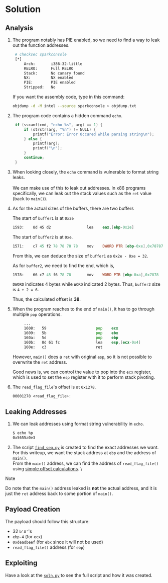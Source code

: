# Solution

## Analysis

1. The program notably has PIE enabled, so we need to find a way to leak out the function addresses.
   ```bash
    # checksec sparkconsole 
    [*]
        Arch:       i386-32-little
        RELRO:      Full RELRO
        Stack:      No canary found
        NX:         NX enabled
        PIE:        PIE enabled
        Stripped:   No
    ```

    If you want the assembly code, type in this command:
    ```bash
    objdump -d -M intel --source sparkconsole > objdump.txt
    ```

2. The program code contains a hidden command `echo`.
   ```c
    if (sscanf(cmd, "echo %s", arg) == 1) {
        if (strstr(arg, "%n") != NULL) {
            printf("Error: Error Occured while parsing string\n");
        } else {
            printf(arg);
            printf("\n");
        }
        continue;
    }
    ```

3. When looking closely, the `echo` command is vulnerable to format string leaks. \
   \
   We can make use of this to leak out addresses. In x86 programs specifically, we can leak out the stack values such as the `ret` value (back to `main()`).

4. As for the actual sizes of the buffers, there are two buffers
   
   The start of `buffer1` is at `0x2e`
   ```asm
   1593:	8d 45 d2             	lea    eax,[ebp-0x2e]
   ```

   The start of `buffer2` is at `0xe`.
   ```asm
   1571:	c7 45 f2 78 78 78 78 	mov    DWORD PTR [ebp-0xe],0x78787878
   ```

   From this, we can deduce the size of `buffer1` as `0x2e - 0xe = 32`.

   As for `buffer2`, we need to find the end, which is,
   ```asm
   1578:	66 c7 45 f6 78 78    	mov    WORD PTR [ebp-0xa],0x7878
   ```

   `DWORD` indicates 4 bytes while `WORD` indicated 2 bytes. Thus, `buffer2` size is `4 + 2 = 6`.

   Thus, the calculated offset is **38**.

5. When the program reaches to the end of `main()`, it has to go through multiple `pop` operations.
   ```asm
        ...
        1608:	59                   	pop    ecx
        1609:	5b                   	pop    ebx
        160a:	5d                   	pop    ebp
        160b:	8d 61 fc             	lea    esp,[ecx-0x4]
        160e:	c3                   	ret
   ```

   However, `main()` does a `ret` with original `esp`, so it is not possible to overwrite the `ret` address.

   Good news is, we can control the value to pop into the `ecx` register, which is used to set the `esp` register with it to perform stack pivoting.

6. The `read_flag_file`'s offset is at `0x1278`.
   ```asm
   00001278 <read_flag_file>:
   ```

## Leaking Addresses

1. We can leak addresses using format string vulnerability in `echo`.
   ```bash
   $ echo %p
   0x5655a0e3
   ```

2. The script [`find_seq.py`](./find_seq.py) is created to find the exact addresses we want. For this writeup, we want the stack address at `ebp` and the address of `main()`.
   \
   From the `main()` address, we can find the address of `read_flag_file()` using [simple offset calculations](https://ir0nstone.gitbook.io/notes/binexp/stack/pie/pie-exploit).
   \


> [!note]
> Do note that the `main()` address leaked is **not** the actual address, and it is just the `ret` address back to some portion of `main()`.

## Payload Creation

The payload should follow this structure:

- 32 `b'A'`'s
- `ebp-4` (for `ecx`)
- `0xdeadbeef` (for `ebx` since it will not be used)
- `read_flag_file()` address (for `ebp`)

## Exploiting

Have a look at the [`soln.py`](./soln.py) to see the full script and how it was created.